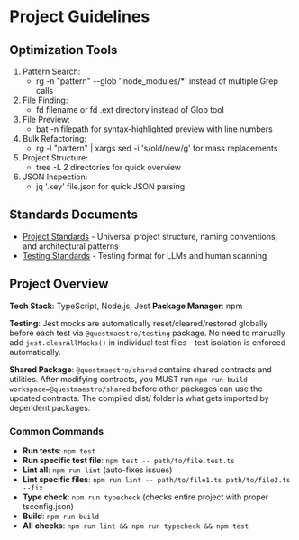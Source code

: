 # Project Guidelines

## Optimization Tools
1. Pattern Search:
   - rg -n "pattern" --glob '!node_modules/*' instead of multiple Grep calls
2. File Finding:
   - fd filename or fd .ext directory instead of Glob tool
3. File Preview:
   - bat -n filepath for syntax-highlighted preview with line numbers
4. Bulk Refactoring:
   - rg -l "pattern" | xargs sed -i 's/old/new/g' for mass replacements
5. Project Structure:
   - tree -L 2 directories for quick overview
6. JSON Inspection:
   - jq '.key' file.json for quick JSON parsing

## Standards Documents

- [Project Standards](packages/standards/project-standards.md) - Universal project structure, naming conventions, and
  architectural patterns
- [Testing Standards](packages/standards/testing-standards.md) - Testing format for LLMs and human scanning

## Project Overview

**Tech Stack**: TypeScript, Node.js, Jest
**Package Manager**: npm

**Testing**: Jest mocks are automatically reset/cleared/restored globally before each test via `@questmaestro/testing`
package. No need to manually add `jest.clearAllMocks()` in individual test files - test isolation is enforced
automatically.

**Shared Package**: `@questmaestro/shared` contains shared contracts and utilities. After modifying contracts, you MUST
run `npm run build --workspace=@questmaestro/shared` before other packages can use the updated contracts. The compiled
dist/ folder is what gets imported by dependent packages.

### Common Commands
- **Run tests**: `npm test`
- **Run specific test file**: `npm test -- path/to/file.test.ts`
- **Lint all**: `npm run lint` (auto-fixes issues)
- **Lint specific files**: `npm run lint -- path/to/file1.ts path/to/file2.ts --fix`
- **Type check**: `npm run typecheck` (checks entire project with proper tsconfig.json)
- **Build**: `npm run build`
- **All checks**: `npm run lint && npm run typecheck && npm test`